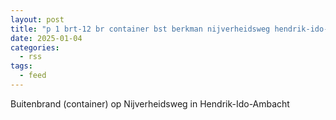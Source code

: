 ```yaml
---
layout: post
title: "p 1 brt-12 br container bst berkman nijverheidsweg hendrik-ido-ambacht 186431"
date: 2025-01-04
categories: 
  - rss
tags: 
  - feed
---
```


Buitenbrand (container) op Nijverheidsweg in Hendrik-Ido-Ambacht
